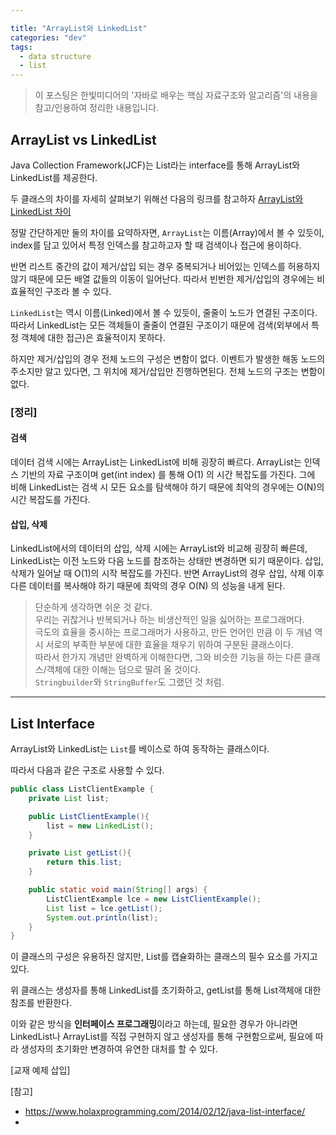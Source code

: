 ```yaml
---

title: "ArrayList와 LinkedList"
categories: "dev"
tags:
  - data structure
  - list
---
```


>이 포스팅은 한빛미디어의 '자바로 배우는 핵심 자료구조와 알고리즘'의 내용을 참고/인용하여 정리한 내용입니다.

## ArrayList vs LinkedList
Java Collection Framework(JCF)는 List라는 interface를 통해 ArrayList와 LinkedList를 제공한다. 

두 클래스의 차이를 자세히 살펴보기 위해선 다음의 링크를 참고하자 [ArrayList와 LinkedList 차이](http://www.nextree.co.kr/p6506/)

정말 간단하게만 둘의 차이를 요약하자면, <code>ArrayList</code>는 이름(Array)에서 볼 수 있듯이, index를 담고 있어서 특정 인덱스를 참고하고자 할 때 검색이나 접근에 용이하다.

반면 리스트 중간의 값이 제거/삽입 되는 경우 중복되거나 비어있는 인덱스를 허용하지 않기 때문에 모든 배열 값들의 이동이 일어난다. 따라서 빈번한 제거/삽입의 경우에는 비효율적인 구조라 볼 수 있다.


<code>LinkedList</code>는 역시 이름(Linked)에서 볼 수 있듯이, 줄줄이 노드가 연결된 구조이다.
따라서 LinkedList는 모든 객체들이 줄줄이 연결된 구조이기 때문에 검색(외부에서 특정 객체에 대한 접근)은 효율적이지 못하다.

하지만 제거/삽입의 경우 전체 노드의 구성은 변함이 없다. 이벤트가 발생한 해동 노드의 주소지만 알고 있다면, 그 위치에 제거/삽입만 진행하면된다. 전체 노드의 구조는 변함이 없다.

### [정리]

#### 검색
데이터 검색 시에는 ArrayList는 LinkedList에 비해 굉장히 빠르다. ArrayList는 인덱스 기반의 자료 구조이며 get(int index) 를 통해 O(1) 의 시간 복잡도를 가진다. 그에 비해 LinkedList는 검색 시 모든 요소를 탐색해야 하기 때문에 최악의 경우에는 O(N)의 시간 복잡도를 가진다.

#### 삽입, 삭제

LinkedList에서의 데이터의 삽입, 삭제 시에는 ArrayList와 비교해 굉장히 빠른데, LinkedList는 이전 노드와 다음 노드를 참조하는 상태만 변경하면 되기 때문이다. 삽입, 삭제가 일어날 때 O(1)의 시작 복잡도를 가진다. 반면 ArrayList의 경우 삽입, 삭제 이후 다른 데이터를 복사해야 하기 때문에 최악의 경우 O(N) 의 성능을 내게 된다.




>단순하게 생각하면 쉬운 것 같다.<br/>
우리는 귀찮거나 반복되거나 하는 비생산적인 일을 싫어하는 프로그래머다.<br/>
극도의 효율을 중시하는 프로그래머가 사용하고, 만든 언어인 만큼 이 두 개념 역시 서로의 부족한 부분에 대한 효율을 채우기 위하여 구분된 클래스이다.<br/>
따라서 한가지 개념만 완벽하게 이해한다면, 그와 비슷한 기능을 하는 다른 클래스/객체에 대한 이해는 덤으로 딸려 올 것이다.<br/>
<code>Stringbuilder</code>와 <code>StringBuffer</code>도 그랬던 것 처럼.


---

## List Interface
ArrayList와 LinkedList는 <code>List</code>를 베이스로 하여 동작하는 클래스이다.

따라서 다음과 같은 구조로 사용할 수 있다.

~~~java
public class ListClientExample {
    private List list;

    public ListClientExample(){
        list = new LinkedList();
    }

    private List getList(){
        return this.list;
    }

    public static void main(String[] args) {
        ListClientExample lce = new ListClientExample();
        List list = lce.getList();
        System.out.println(list);
    }
}
~~~

이 클래스의 구성은 유용하진 않지만, List를 캡슐화하는 클래스의 필수 요소를 가지고 있다.

위 클래스는 생성자를 통해 LinkedList를 초기화하고, getList를 통해 List객체애 대한 참조를 반환한다.

이와 같은 방식을 **인터페이스 프로그래밍**이라고 하는데, 필요한 경우가 아니라면 LinkedList나 ArrayList를 직접 구현하지 않고 생성자를 통해 구현함으로써, 필요에 따라 생성자의 초기화만 변경하여 유연한 대처를 할 수 있다.


[교재 예제 삽입]

[참고]
- https://www.holaxprogramming.com/2014/02/12/java-list-interface/
- 